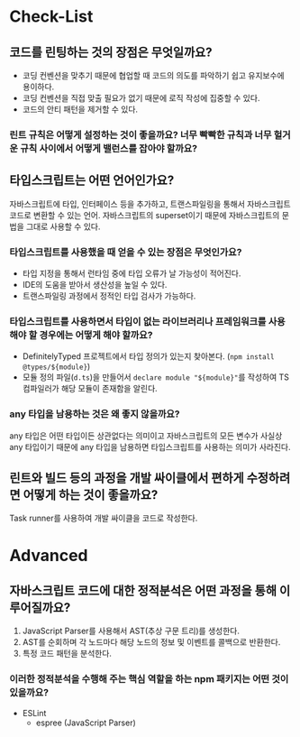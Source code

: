 # Check-List

## 코드를 린팅하는 것의 장점은 무엇일까요?

- 코딩 컨벤션을 맞추기 때문에 협업할 때 코드의 의도를 파악하기 쉽고 유지보수에 용이하다.
- 코딩 컨벤션을 직접 맞출 필요가 없기 때문에 로직 작성에 집중할 수 있다.
- 코드의 안티 패턴을 제거할 수 있다.

### 린트 규칙은 어떻게 설정하는 것이 좋을까요? 너무 빡빡한 규칙과 너무 헐거운 규칙 사이에서 어떻게 밸런스를 잡아야 할까요?

## 타입스크립트는 어떤 언어인가요?

자바스크립트에 타입, 인터페이스 등을 추가하고, 트랜스파일링을 통해서 자바스크립트 코드로 변환할 수 있는 언어. 자바스크립트의 superset이기 때문에 자바스크립트의 문법을 그대로 사용할 수 있다.

### 타입스크립트를 사용했을 때 얻을 수 있는 장점은 무엇인가요?

- 타입 지정을 통해서 런타임 중에 타입 오류가 날 가능성이 적어진다.
- IDE의 도움을 받아서 생산성을 높일 수 있다.
- 트랜스파일링 과정에서 정적인 타입 검사가 가능하다.

### 타입스크립트를 사용하면서 타입이 없는 라이브러리나 프레임워크를 사용해야 할 경우에는 어떻게 해야 할까요?

- DefinitelyTyped 프로젝트에서 타입 정의가 있는지 찾아본다. (`npm install @types/${module}`)
- 모듈 정의 파일(`d.ts`)을 만들어서 `declare module "${module}"`를 작성하여 TS 컴파일러가 해당 모듈이 존재함을 알린다.

### any 타입을 남용하는 것은 왜 좋지 않을까요?

any 타입은 어떤 타입이든 상관없다는 의미이고 자바스크립트의 모든 변수가 사실상 any 타입이기 때문에 any 타입을 남용하면 타입스크립트를 사용하는 의미가 사라진다.

## 린트와 빌드 등의 과정을 개발 싸이클에서 편하게 수정하려면 어떻게 하는 것이 좋을까요?

Task runner를 사용하여 개발 싸이클을 코드로 작성한다.

# Advanced

## 자바스크립트 코드에 대한 정적분석은 어떤 과정을 통해 이루어질까요?

1. JavaScript Parser를 사용해서 AST(추상 구문 트리)를 생성한다.
2. AST를 순회하며 각 노드마다 해당 노드의 정보 및 이벤트를 콜백으로 반환한다.
3. 특정 코드 패턴을 분석한다.

### 이러한 정적분석을 수행해 주는 핵심 역할을 하는 npm 패키지는 어떤 것이 있을까요?

- ESLint
  - espree (JavaScript Parser)